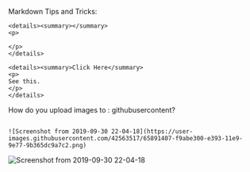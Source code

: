 Markdown Tips and Tricks:

```
<details><summary></summary>
<p>

</p>
</details>
```
```
<details><summary>Click Here</summary>
<p>
See this.
</p>
</details>
```


How do you upload images to : githubusercontent?
```

![Screenshot from 2019-09-30 22-04-18](https://user-images.githubusercontent.com/42563517/65891407-f9abe300-e393-11e9-9e77-9b365dc9a7c2.png)

```
![Screenshot from 2019-09-30 22-04-18](https://user-images.githubusercontent.com/42563517/65891407-f9abe300-e393-11e9-9e77-9b365dc9a7c2.png)
